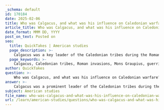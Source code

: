 ```yaml
---
_schema: default
id: 170184
date: 2025-02-06
title: Who was Calgacus, and what was his influence on Caledonian warfare?
article_title: Who was Calgacus, and what was his influence on Caledonian warfare?
date_format: MMM DD, YYYY
post_on_text: Posted on
seo:
  title: QuickTakes | American studies
  page_description: >-
    Calgacus was a key leader of the Caledonian tribes during the Roman invasions of Britain, known for his resistance against Roman forces and his influential speech before the Battle of Mons Graupius, emphasizing unity and freedom among the tribes.
  page_keywords: >-
    Calgacus, Caledonian tribes, Roman invasions, Mons Graupius, guerrilla warfare, resistance, Tacitus, Roman Empire, cultural significance, psychological impact, historical legacy, indigenous tribes, imperialism, tribal unity
author: QuickTakes
question: >-
    Who was Calgacus, and what was his influence on Caledonian warfare?
answer: >-
    Calgacus was a prominent leader of the Caledonian tribes during the Roman invasions of Britain, particularly noted for his role in the resistance against Roman forces. He is best known from the writings of the Roman historian Tacitus, who provides a detailed account of Calgacus's leadership and his famous speech before the Battle of Mons Graupius, which took place around 83 AD.\n\nIn his speech, Calgacus rallied his fellow tribesmen by emphasizing their struggle for freedom against Roman oppression. He articulated the dire situation faced by the Caledonians, highlighting the threat posed by the Roman Empire, which sought to subjugate their lands. His words inspired unity among the tribes, as he called upon them to fight for their liberty, stating that "to all of us slavery is a thing unknown" and that even the coward would find safety in battle.\n\nCalgacus's influence on Caledonian warfare was significant for several reasons:\n\n1. **Guerrilla Tactics**: Under his leadership, the Caledonians employed guerrilla warfare strategies, utilizing their intimate knowledge of the rugged terrain to conduct ambushes and surprise attacks against the more organized Roman legions. This approach allowed them to exploit the weaknesses of the Roman military, which was less adaptable to the challenging landscapes of northern Britain.\n\n2. **Cultural Significance**: Calgacus's leadership and rhetoric underscored the cultural importance of warfare in Caledonian society. His ability to inspire and unite various tribes against a common enemy was crucial in fostering a sense of identity and resistance among the Caledonians.\n\n3. **Psychological Impact**: The Battle of Mons Graupius, although ultimately a Roman victory, served as a rallying point for the Caledonians. Calgacus's leadership and the fierce resistance displayed by his forces contributed to a lasting legacy of defiance against Roman rule, which would resonate with future generations.\n\n4. **Historical Legacy**: Calgacus is often remembered as a symbol of resistance against imperialism. His portrayal in Tacitus's writings has contributed to the romanticized view of the Caledonian struggle, influencing how subsequent generations perceive the conflicts between the Romans and the indigenous tribes of Britain.\n\nIn summary, Calgacus played a pivotal role in shaping Caledonian warfare through his leadership, strategic insights, and ability to inspire unity among the tribes. His legacy continues to be a significant part of the historical narrative surrounding the Roman invasions of Britain.
subject: American studies
file_name: who-was-calgacus-and-what-was-his-influence-on-caledonian-warfare.md
url: /learn/american-studies/questions/who-was-calgacus-and-what-was-his-influence-on-caledonian-warfare
---
```


&nbsp;